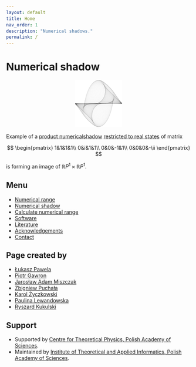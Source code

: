 ```yaml
---
layout: default
title: Home
nav_order: 1
description: "Numerical shadows."
permalink: /
---
```

# Numerical shadow

<p align="center">
<img src="wiki/assets/logo.png" />
</p>

Example of a [product numericalshadow](wiki/numerical-shadow/generalizations/restricted-numerical-shadow/product-numerical-shadow)
[restricted to real states](wiki/numerical-shadow/generalizations/restricted-numerical-shadow/real-numerical-shadow)
of matrix

$$
\begin{pmatrix}
1&1&1&1\\
0&i&1&1\\
0&0&-1&1\\
0&0&0&-\ii
\end{pmatrix}
$$

is forming an image of $\mathbb{R}P^1 \times \mathbb{R}P^1$.

## Menu

- [Numerical range](src/numerical-range)
- [Numerical shadow](src/numerical-shadow)
- [Calculate numerical range](src/numerical-range/calculate)
- [Software](src/software)
- [Literature](src/literature)
- [Acknowledgements](src/acknowledgements)
- [Contact](src/contact)

## Page created by
* [Łukasz Pawela](https://www.iitis.pl/en/person/lpawela)
* [Piotr Gawron](https://pgawron.github.io)
* [Jarosław Adam Miszczak](https://www.iitis.pl/en/person/jmiszczak)
* [Zbigniew Puchała](https://www.iitis.pl/en/person/zpuchala)
* [Karol Życzkowski](http://chaos.if.uj.edu.pl/~karol/)
* [Paulina Lewandowska](https://www.iitis.pl/en/node/2654)
* [Ryszard Kukulski](https://iitis.pl/en/node/2619)


## Support
* Supported by [Centre for Theoretical Physics, Polish Academy of Sciences](http://www.cft.edu.pl/en/).
* Maintained by [Institute of Theoretical and Applied Informatics, Polish Academy of Sciences](http://www.iitis.pl/en/).
